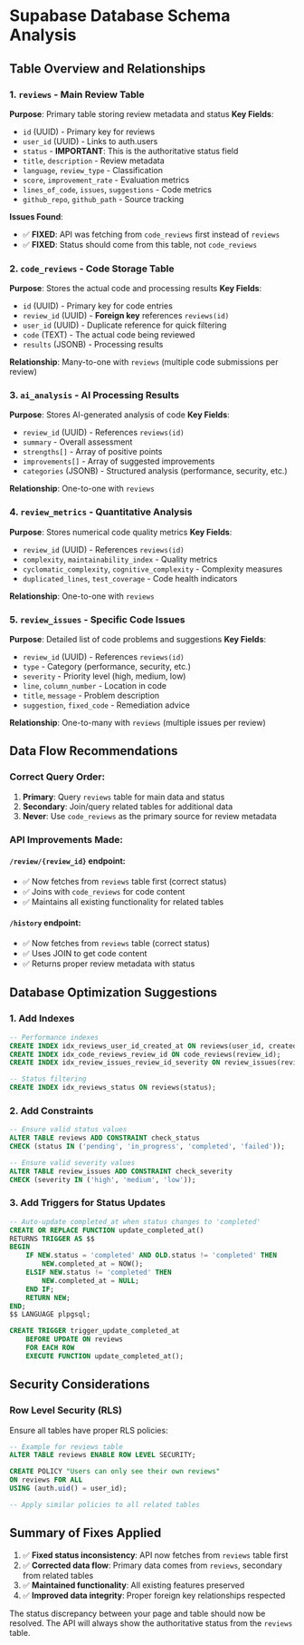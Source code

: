 # Supabase Database Schema Analysis

## Table Overview and Relationships

### 1. `reviews` - Main Review Table
**Purpose**: Primary table storing review metadata and status
**Key Fields**:
- `id` (UUID) - Primary key for reviews
- `user_id` (UUID) - Links to auth.users
- `status` - **IMPORTANT**: This is the authoritative status field
- `title`, `description` - Review metadata
- `language`, `review_type` - Classification
- `score`, `improvement_rate` - Evaluation metrics
- `lines_of_code`, `issues`, `suggestions` - Code metrics
- `github_repo`, `github_path` - Source tracking

**Issues Found**:
- ✅ **FIXED**: API was fetching from `code_reviews` first instead of `reviews`
- ✅ **FIXED**: Status should come from this table, not `code_reviews`

### 2. `code_reviews` - Code Storage Table
**Purpose**: Stores the actual code and processing results
**Key Fields**:
- `id` (UUID) - Primary key for code entries
- `review_id` (UUID) - **Foreign key** references `reviews(id)`
- `user_id` (UUID) - Duplicate reference for quick filtering
- `code` (TEXT) - The actual code being reviewed
- `results` (JSONB) - Processing results

**Relationship**: Many-to-one with `reviews` (multiple code submissions per review)

### 3. `ai_analysis` - AI Processing Results
**Purpose**: Stores AI-generated analysis of code
**Key Fields**:
- `review_id` (UUID) - References `reviews(id)`
- `summary` - Overall assessment
- `strengths[]` - Array of positive points
- `improvements[]` - Array of suggested improvements
- `categories` (JSONB) - Structured analysis (performance, security, etc.)

**Relationship**: One-to-one with `reviews`

### 4. `review_metrics` - Quantitative Analysis
**Purpose**: Stores numerical code quality metrics
**Key Fields**:
- `review_id` (UUID) - References `reviews(id)`
- `complexity`, `maintainability_index` - Quality metrics
- `cyclomatic_complexity`, `cognitive_complexity` - Complexity measures
- `duplicated_lines`, `test_coverage` - Code health indicators

**Relationship**: One-to-one with `reviews`

### 5. `review_issues` - Specific Code Issues
**Purpose**: Detailed list of code problems and suggestions
**Key Fields**:
- `review_id` (UUID) - References `reviews(id)`
- `type` - Category (performance, security, etc.)
- `severity` - Priority level (high, medium, low)
- `line`, `column_number` - Location in code
- `title`, `message` - Problem description
- `suggestion`, `fixed_code` - Remediation advice

**Relationship**: One-to-many with `reviews` (multiple issues per review)

## Data Flow Recommendations

### Correct Query Order:
1. **Primary**: Query `reviews` table for main data and status
2. **Secondary**: Join/query related tables for additional data
3. **Never**: Use `code_reviews` as the primary source for review metadata

### API Improvements Made:

#### `/review/{review_id}` endpoint:
- ✅ Now fetches from `reviews` table first (correct status)
- ✅ Joins with `code_reviews` for code content
- ✅ Maintains all existing functionality for related tables

#### `/history` endpoint:
- ✅ Now fetches from `reviews` table (correct status)
- ✅ Uses JOIN to get code content
- ✅ Returns proper review metadata with status

## Database Optimization Suggestions

### 1. Add Indexes
```sql
-- Performance indexes
CREATE INDEX idx_reviews_user_id_created_at ON reviews(user_id, created_at DESC);
CREATE INDEX idx_code_reviews_review_id ON code_reviews(review_id);
CREATE INDEX idx_review_issues_review_id_severity ON review_issues(review_id, severity);

-- Status filtering
CREATE INDEX idx_reviews_status ON reviews(status);
```

### 2. Add Constraints
```sql
-- Ensure valid status values
ALTER TABLE reviews ADD CONSTRAINT check_status 
CHECK (status IN ('pending', 'in_progress', 'completed', 'failed'));

-- Ensure valid severity values
ALTER TABLE review_issues ADD CONSTRAINT check_severity 
CHECK (severity IN ('high', 'medium', 'low'));
```

### 3. Add Triggers for Status Updates
```sql
-- Auto-update completed_at when status changes to 'completed'
CREATE OR REPLACE FUNCTION update_completed_at()
RETURNS TRIGGER AS $$
BEGIN
    IF NEW.status = 'completed' AND OLD.status != 'completed' THEN
        NEW.completed_at = NOW();
    ELSIF NEW.status != 'completed' THEN
        NEW.completed_at = NULL;
    END IF;
    RETURN NEW;
END;
$$ LANGUAGE plpgsql;

CREATE TRIGGER trigger_update_completed_at
    BEFORE UPDATE ON reviews
    FOR EACH ROW
    EXECUTE FUNCTION update_completed_at();
```

## Security Considerations

### Row Level Security (RLS)
Ensure all tables have proper RLS policies:

```sql
-- Example for reviews table
ALTER TABLE reviews ENABLE ROW LEVEL SECURITY;

CREATE POLICY "Users can only see their own reviews"
ON reviews FOR ALL
USING (auth.uid() = user_id);

-- Apply similar policies to all related tables
```

## Summary of Fixes Applied

1. ✅ **Fixed status inconsistency**: API now fetches from `reviews` table first
2. ✅ **Corrected data flow**: Primary data comes from `reviews`, secondary from related tables
3. ✅ **Maintained functionality**: All existing features preserved
4. ✅ **Improved data integrity**: Proper foreign key relationships respected

The status discrepancy between your page and table should now be resolved. The API will always show the authoritative status from the `reviews` table.
